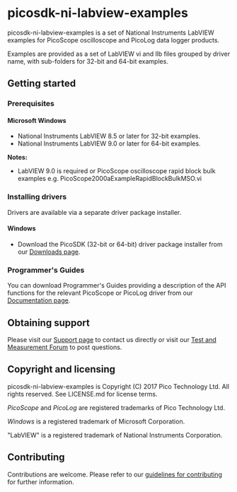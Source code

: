 # picosdk-ni-labview-examples

picosdk-ni-labview-examples is a set of National Instruments LabVIEW examples for PicoScope oscilloscope and PicoLog data logger products.

Examples are provided as a set of LabVIEW vi and llb files grouped by driver name, with sub-folders for 32-bit and 64-bit examples.

## Getting started

### Prerequisites

#### Microsoft Windows

* National Instruments LabVIEW 8.5 or later for 32-bit examples.
* National Instruments LabVIEW 9.0 or later for 64-bit examples.

**Notes:** 

* LabVIEW 9.0 is required or PicoScope oscilloscope rapid block bulk examples e.g. PicoScope2000aExampleRapidBlockBulkMSO.vi

### Installing drivers

Drivers are available via a separate driver package installer.

#### Windows

* Download the PicoSDK (32-bit or 64-bit) driver package installer from our [Downloads page](https://www.picotech.com/downloads).

### Programmer's Guides

You can download Programmer's Guides providing a description of the API functions for the relevant PicoScope or PicoLog driver from our [Documentation page](https://www.picotech.com/library/documentation).

## Obtaining support

Please visit our [Support page](https://www.picotech.com/tech-support) to contact us directly or visit our [Test and Measurement Forum](https://www.picotech.com/support/forum20.html) to post questions.

## Copyright and licensing 

picosdk-ni-labview-examples is Copyright (C) 2017 Pico Technology Ltd. All rights reserved. See LICENSE.md for license terms.

*PicoScope* and *PicoLog* are registered trademarks of Pico Technology Ltd. 

*Windows* is a registered trademark of Microsoft Corporation.

"LabVIEW" is a registered trademark of National Instruments Corporation.

## Contributing

Contributions are welcome. Please refer to our [guidelines for contributing](.github/CONTRIBUTING.md) for further information.

